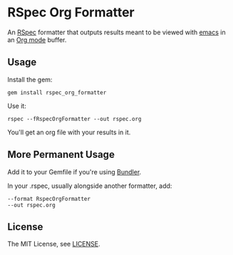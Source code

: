 # RSpec Org Formatter

An [RSpec][rspec] formatter that outputs results meant to be viewed with [emacs][emacs] in an [Org mode][orgmode] buffer. 

## Usage

Install the gem:

    gem install rspec_org_formatter

Use it:

    rspec --fRspecOrgFormatter --out rspec.org

You'll get an org file with your results in it.

## More Permanent Usage

Add it to your Gemfile if you're using [Bundler][bundler].

In your .rspec, usually alongside another formatter, add:

    --format RspecOrgFormatter
    --out rspec.org

## License

The MIT License, see [LICENSE][license].

  [rspec]: http://rspec.info/
  [bundler]: http://gembundler.com/
  [license]: https://github.com/sj26/rspec-junit-formatter/blob/master/LICENSE
  [orgmode]: http://orgmode.org/
  [emacs]: http://www.gnu.org/software/emacs/
